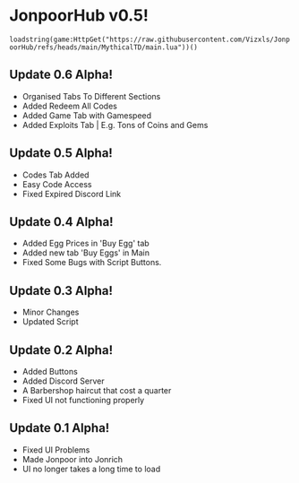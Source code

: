 # JonpoorHub v0.5!

````loadstring(game:HttpGet("https://raw.githubusercontent.com/Vizxls/JonpoorHub/refs/heads/main/MythicalTD/main.lua"))()````

## Update 0.6 Alpha!
- Organised Tabs To Different Sections
- Added Redeem All Codes
- Added Game Tab with Gamespeed
- Added Exploits Tab | E.g. Tons of Coins and Gems

## Update 0.5 Alpha!
- Codes Tab Added
- Easy Code Access
- Fixed Expired Discord Link


## Update 0.4 Alpha!
- Added Egg Prices in 'Buy Egg' tab
- Added new tab 'Buy Eggs' in Main
- Fixed Some Bugs with Script Buttons.


## Update 0.3 Alpha!
- Minor Changes
- Updated Script


## Update 0.2 Alpha!
- Added Buttons
- Added Discord Server
- A Barbershop haircut that cost a quarter
- Fixed UI not functioning properly


## Update 0.1 Alpha!
- Fixed UI Problems
- Made Jonpoor into Jonrich
- UI no longer takes a long time to load


